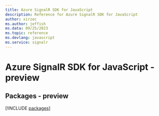 ```yaml
---
title: Azure SignalR SDK for JavaScript
description: Reference for Azure SignalR SDK for JavaScript
author: xirzec
ms.author: jeffish
ms.data: 09/25/2023
ms.topic: reference
ms.devlang: javascript
ms.service: signalr
---
```

# Azure SignalR SDK for JavaScript - preview
## Packages - preview
[!INCLUDE [packages](signalr-index.md)]